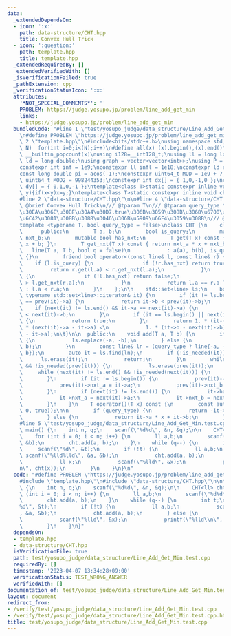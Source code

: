 ```yaml
---
data:
  _extendedDependsOn:
  - icon: ':x:'
    path: data-structure/CHT.hpp
    title: Convex Hull Trick
  - icon: ':question:'
    path: template.hpp
    title: template.hpp
  _extendedRequiredBy: []
  _extendedVerifiedWith: []
  _isVerificationFailed: true
  _pathExtension: cpp
  _verificationStatusIcon: ':x:'
  attributes:
    '*NOT_SPECIAL_COMMENTS*': ''
    PROBLEM: https://judge.yosupo.jp/problem/line_add_get_min
    links:
    - https://judge.yosupo.jp/problem/line_add_get_min
  bundledCode: "#line 1 \"test/yosupo_judge/data_structure/Line_Add_Get_Min.test.cpp\"\
    \n#define PROBLEM \"https://judge.yosupo.jp/problem/line_add_get_min\"\n\n#line\
    \ 2 \"template.hpp\"\n#include<bits/stdc++.h>\nusing namespace std;\n#define rep(i,\
    \ N)  for(int i=0;i<(N);i++)\n#define all(x) (x).begin(),(x).end()\n#define popcount(x)\
    \ __builtin_popcount(x)\nusing i128=__int128_t;\nusing ll = long long;\nusing\
    \ ld = long double;\nusing graph = vector<vector<int>>;\nusing P = pair<int, int>;\n\
    constexpr int inf = 1e9;\nconstexpr ll infl = 1e18;\nconstexpr ld eps = 1e-6;\n\
    const long double pi = acos(-1);\nconstexpr uint64_t MOD = 1e9 + 7;\nconstexpr\
    \ uint64_t MOD2 = 998244353;\nconstexpr int dx[] = { 1,0,-1,0 };\nconstexpr int\
    \ dy[] = { 0,1,0,-1 };\ntemplate<class T>static constexpr inline void chmax(T&x,T\
    \ y){if(x<y)x=y;}\ntemplate<class T>static constexpr inline void chmin(T&x,T y){if(x>y)x=y;}\n\
    #line 2 \"data-structure/CHT.hpp\"\n\n#line 4 \"data-structure/CHT.hpp\"\n///\
    \ @brief Convex Hull Trick\n/// @tparam T\n/// @tparam query_type \u30AF\u30A8\
    \u30EA\u306E\u30BF\u30A4\u30D7.true\u306B\u3059\u308B\u3068\u6700\u5927\u5024\u3092\
    \u6C42\u3081\u308B\u3088\u3046\u306B\u5909\u66F4\u3059\u308B\n/// @docs docs/data-structure/CHT.md\n\
    template <typename T, bool query_type = false>\nclass CHT {\n    class line {\n\
    \      public:\n        T a, b;\n        bool is_query;\n        mutable T nxt_a,\
    \ nxt_b;\n        mutable bool has_nxt;\n        T get(T x) const { return a *\
    \ x + b; }\n        T get_nxt(T x) const { return nxt_a * x + nxt_b; }\n     \
    \   line(T a, T b, bool q = false)\n            : a(a), b(b), is_query(q), has_nxt(false)\
    \ {}\n        friend bool operator<(const line& l, const line& r) {\n        \
    \    if (l.is_query) {\n                if (!r.has_nxt) return true;\n       \
    \         return r.get(l.a) < r.get_nxt(l.a);\n            }\n            if (r.is_query)\
    \ {\n                if (!l.has_nxt) return false;\n                return l.get(r.a)\
    \ > l.get_nxt(r.a);\n            }\n            return l.a == r.a ? l.b < r.b\
    \ : l.a < r.a;\n        }\n    };\n\n    std::set<line> ls;\n    bool is_needed(const\
    \ typename std::set<line>::iterator& it) {\n        if (it != ls.begin() && it->a\
    \ == prev(it)->a) {\n            return it->b < prev(it)->b;\n        }\n    \
    \    if (next(it) != ls.end() && it->a == next(it)->a) {\n            return it->b\
    \ < next(it)->b;\n        }\n        if (it == ls.begin() || next(it) == ls.end())\
    \ {\n            return true;\n        }\n        return 1. * (it->b - prev(it)->b)\
    \ * (next(it)->a - it->a) <\n            1. * (it->b - next(it)->b) * (prev(it)->a\
    \ - it->a);\n\t}\n\n  public:\n    void add(T a, T b) {\n        if (query_type)\
    \ {\n            ls.emplace(-a, -b);\n        } else {\n            ls.emplace(a,\
    \ b);\n        }\n        const line& ln = (query_type ? line{-a, -b} : line{a,\
    \ b});\n        auto it = ls.find(ln);\n        if (!is_needed(it)) {\n      \
    \      ls.erase(it);\n            return;\n        }\n        while (it != ls.begin()\
    \ && !is_needed(prev(it))) {\n            ls.erase(prev(it));\n        }\n   \
    \     while (next(it) != ls.end() && !is_needed(next(it))) {\n            ls.erase(next(it));\n\
    \        }\n        if (it != ls.begin()) {\n            prev(it)->has_nxt = true;\n\
    \            prev(it)->nxt_a = it->a;\n            prev(it)->nxt_b = it->b;\n\
    \        }\n        if (next(it) != ls.end()) {\n            it->has_nxt = true;\n\
    \            it->nxt_a = next(it)->a;\n            it->nxt_b = next(it)->b;\n\
    \        }\n    }\n    T operator()(T x) const {\n        const auto& it = ls.lower_bound(line(x,\
    \ 0, true));\n\n        if (query_type) {\n            return -it->a * x - it->b;\n\
    \        } else {\n            return it->a * x + it->b;\n        }\n    }\n};\n\
    #line 5 \"test/yosupo_judge/data_structure/Line_Add_Get_Min.test.cpp\"\n\n\nint\
    \ main() {\n    int n, q;\n    scanf(\"%d%d\", &n, &q);\n\n    CHT<ll> cht;\n\
    \    for (int i = 0; i < n; i++) {\n        ll a,b;\n        scanf(\"%d%d\", &a,\
    \ &b);\n        cht.add(a, b);\n    }\n    while (q--) {\n        int t;\n   \
    \     scanf(\"%d\", &t);\n        if (!t) {\n            ll a,b;\n           \
    \ scanf(\"%lld%lld\", &a, &b);\n            cht.add(a, b);\n        } else {\n\
    \            ll x;\n            scanf(\"%lld\", &x);\n            printf(\"%lld\\\
    n\", cht(x));\n        }\n    }\n}\n"
  code: "#define PROBLEM \"https://judge.yosupo.jp/problem/line_add_get_min\"\n\n\
    #include \"template.hpp\"\n#include \"data-structure/CHT.hpp\"\n\n\nint main()\
    \ {\n    int n, q;\n    scanf(\"%d%d\", &n, &q);\n\n    CHT<ll> cht;\n    for\
    \ (int i = 0; i < n; i++) {\n        ll a,b;\n        scanf(\"%d%d\", &a, &b);\n\
    \        cht.add(a, b);\n    }\n    while (q--) {\n        int t;\n        scanf(\"\
    %d\", &t);\n        if (!t) {\n            ll a,b;\n            scanf(\"%lld%lld\"\
    , &a, &b);\n            cht.add(a, b);\n        } else {\n            ll x;\n\
    \            scanf(\"%lld\", &x);\n            printf(\"%lld\\n\", cht(x));\n\
    \        }\n    }\n}"
  dependsOn:
  - template.hpp
  - data-structure/CHT.hpp
  isVerificationFile: true
  path: test/yosupo_judge/data_structure/Line_Add_Get_Min.test.cpp
  requiredBy: []
  timestamp: '2023-04-07 13:34:28+09:00'
  verificationStatus: TEST_WRONG_ANSWER
  verifiedWith: []
documentation_of: test/yosupo_judge/data_structure/Line_Add_Get_Min.test.cpp
layout: document
redirect_from:
- /verify/test/yosupo_judge/data_structure/Line_Add_Get_Min.test.cpp
- /verify/test/yosupo_judge/data_structure/Line_Add_Get_Min.test.cpp.html
title: test/yosupo_judge/data_structure/Line_Add_Get_Min.test.cpp
---
```

